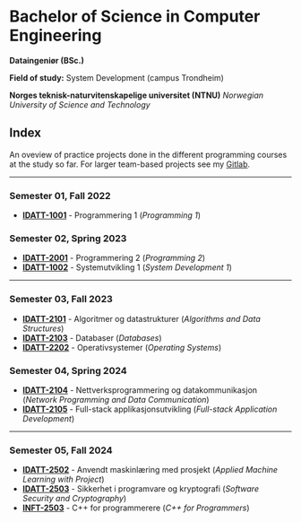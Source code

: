 # Bachelor of Science in Computer Engineering
**Dataingeniør (BSc.)**

**Field of study:** System Development (campus Trondheim)

**Norges teknisk-naturvitenskapelige universitet (NTNU)**
*Norwegian University of Science and Technology*

## Index   
An oveview of practice projects done in the different programming courses at the study so far. For larger team-based projects see my [Gitlab](https://gitlab.stud.idi.ntnu.no/users/sverrefh/contributed).

------


### Semester 01, Fall 2022

- **[IDATT-1001](/edu-ntnu-idatt1001)** - Programmering 1 (*Programming 1*)

### Semester 02, Spring 2023

- **[IDATT-2001](/edu-ntnu-idatt2001)** - Programmering 2 (*Programming 2*)
- **[IDATT-1002](/edu-ntnu-idatt1002)** - Systemutvikling 1 (*System Development 1*)

------

### Semester 03, Fall 2023

- **[IDATT-2101](/edu-ntnu-idatt2101)** - Algoritmer og datastrukturer (*Algorithms and Data Structures*)
- **[IDATT-2103](/edu-ntnu-idatt2103)** - Databaser (*Databases*)
- **[IDATT-2202](/edu-ntnu-idatt2202)** - Operativsystemer (*Operating Systems*)

### Semester 04, Spring 2024

- **[IDATT-2104](/edu-ntnu-idatt2104)** - Nettverksprogrammering og datakommunikasjon (*Network Programming and Data Communication*)
- **[IDATT-2105](/edu-ntnu-idatt2105)** - Full-stack applikasjonsutvikling (*Full-stack Application Development*)

------

### Semester 05, Fall 2024

- **[IDATT-2502](/edu-ntnu-idatt2502)** - Anvendt maskinlæring med prosjekt (*Applied Machine Learning with Project*)
- **[IDATT-2503](/edu-ntnu-idatt2503)** - Sikkerhet i programvare og kryptografi (*Software Security and Cryptography*)
- **[INFT-2503](/edu-ntnu-inft2503)** - C++ for programmerere (*C++ for Programmers*)
